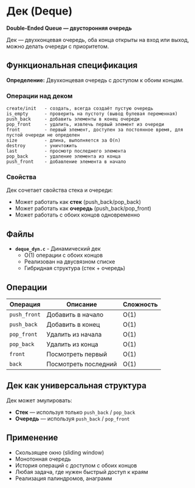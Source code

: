# Дек (Deque)

**Double-Ended Queue — двусторонняя очередь**

Дек — двухконцевая очередь, оба конца открыты на вход или выход, можно делать очереди с приоритетом.

## Функциональная спецификация

**Определение:** Двухконцевая очередь с доступом к обоим концам.

### Операции над деком

```
create/init   - создать, всегда создаёт пустую очередь
is_empty      - проверить на пустоту (вывод булевая переменная)
push_back     - добавить элементы в конец очереди
pop_front     - удалить, извлечь первый элемент из очереди
front         - первый элемент, доступен за постоянное время, для пустой очереди не определен
size          - длина, выполняется за O(n)
destroy       - уничтожить
last          - просмотр последнего элемента
pop_back      - удаление элемента из конца
push_front    - добавление элемента в начало
```

### Свойства

Дек сочетает свойства стека и очереди:
- Может работать как **стек** (push_back/pop_back)
- Может работать как **очередь** (push_back/pop_front)
- Может работать с обоих концов одновременно

## Файлы

- **`deque_dyn.c`** - Динамический дек
  - O(1) операции с обоих концов
  - Реализован на двусвязном списке
  - Гибридная структура (стек + очередь)

## Операции

| Операция | Описание | Сложность |
|----------|----------|-----------|
| `push_front` | Добавить в начало | O(1) |
| `push_back` | Добавить в конец | O(1) |
| `pop_front` | Удалить из начала | O(1) |
| `pop_back` | Удалить из конца | O(1) |
| `front` | Посмотреть первый | O(1) |
| `back` | Посмотреть последний | O(1) |

## Дек как универсальная структура

Дек может эмулировать:
- **Стек** — используя только `push_back` / `pop_back`
- **Очередь** — используя `push_back` / `pop_front`

## Применение

- Скользящее окно (sliding window)
- Монотонная очередь
- История операций с доступом с обоих концов
- Любая задача, где нужен быстрый доступ к краям
- Реализация палиндромов, анаграмм

